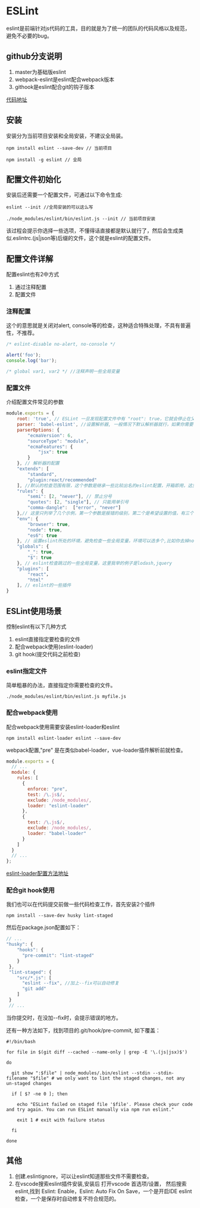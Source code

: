 # ESLint

eslint是前端针对js代码的工具，目的就是为了统一的团队的代码风格以及规范，避免不必要的bug。

## github分支说明

1. master为基础版eslint
2. webpack-eslint是eslint配合webpack版本
3. githook是eslint配合git的钩子版本

[代码地址](https://github.com/zyq190308/eslint-guide)

## 安装

安装分为当前项目安装和全局安装，不建议全局装。

```shell
npm install eslint --save-dev // 当前项目
```

```shell
npm install -g eslint // 全局
```

## 配置文件初始化

安装后还需要一个配置文件，可通过以下命令生成:
```shell
eslint --init //全局安装的可以这么写
```
```shell
./node_modules/eslint/bin/eslint.js --init // 当前项目安装
```
该过程会提示你选择一些选项，不懂得话直接都是默认就行了，然后会生成类似.eslintrc.(js|json等)后缀的文件，这个就是eslint的配置文件。

## 配置文件详解

配置eslint也有2中方式
1. 通过注释配置
2. 配置文件

### 注释配置 

这个的意思就是关闭对alert, console等的检查，这种适合特殊处理，不具有普遍性，不推荐。
```javascript
/* eslint-disable no-alert, no-console */

alert('foo');
console.log('bar');

/* global var1, var2 */ //注释声明一些全局变量
```


### 配置文件

介绍配置文件常见的参数
```javascript
module.exports = {
    root: 'true', // ESLint 一旦发现配置文件中有 "root": true，它就会停止在父级目录中寻找。
    parser: 'babel-eslint', //设置解析器, 一般情况下默认解析器就行，如果你需要检查例如flow以及一些eslint识别不了的特性时才使用
    parserOptions: {
        "ecmaVersion": 6,
        "sourceType": "module",
        "ecmaFeatures": {
            "jsx": true 
        }
    }, // 解析器的配置
    "extends": [
        "standard",
        "plugin:react/recommended"
    ], //默认的检查范围有限，这个参数是继承一些比较出名的eslint配置，开箱即用，这里用的eslint-config-standard，比较出名的还有eslint-config-airbnb，具体用法去npm搜索
    "rules": {
        "semi": [2, "never"], // 禁止分号
        "quotes": [2, "single"], // 只能用单引号
        "comma-dangle":  ["error", "never"]
    },// 这里只列举了几个示例，第一个参数是报错的级别，第二个是希望设置的值，有三个值off,warn,error(对应0,1,2)，具体的参数配置,详情看https://eslint.org/docs/rules/
    "env": {
        "browser": true,
        "node": true,
        "es6": true     
    }, // 设置eslint所处的环境，避免检查一些全局变量，环境可以选多个,比如你去掉node,就会报一些变量undefined的错
    "globals": {
        "_": true,
        "$": true
    }, // eslint检查跳过的一些全局变量，这里我举的例子是lodash,jquery
    "plugins": [
        "react"，
        "html"
    ], // eslint的一些插件
}
```


## ESLint使用场景
控制eslint有以下几种方式
1. eslint直接指定要检查的文件
2. 配合webpack使用(eslint-loader)
3. git hook(提交代码之前检查)

### eslint指定文件

简单粗暴的办法，直接指定你需要检查的文件。
```shell
./node_modules/eslint/bin/eslint.js myfile.js
```

### 配合webpack使用

配合webpack使用需要安装eslint-loader和eslint
```shell
npm install eslint-loader eslint --save-dev
```

webpack配置,"pre" 是在类似babel-loader，vue-loader插件解析前就检查。
```javascript
module.exports = {
  // ...
  module: {
    rules: [
      {
        enforce: "pre",
        test: /\.js$/,
        exclude: /node_modules/,
        loader: "eslint-loader"
      },
      {
        test: /\.js$/,
        exclude: /node_modules/,
        loader: "babel-loader"
      }
    ]
  }
  // ...
};
```
[eslint-loader配置方法地址](https://www.npmjs.com/package/eslint-loader)


### 配合git hook使用

我们也可以在代码提交前做一些代码检查工作，首先安装2个插件
```shell
npm install --save-dev husky lint-staged
```
然后在package.json配置如下：
```javascript
// ...
"husky": {
    "hooks": {
      "pre-commit": "lint-staged"
    }
 },
 "lint-staged": {
    "src/*.js": [
      "eslint --fix", //加上--fix可以自动修复
      "git add"
    ]
 }
 // ...
```
当你提交时，在没加--fix时，会提示错误的地方。

还有一种方法如下，找到项目的.git/hook/pre-commit,
如下覆盖：
```shell
#!/bin/bash

for file in $(git diff --cached --name-only | grep -E '\.(js|jsx)$')

do

  git show ":$file" | node_modules/.bin/eslint --stdin --stdin-filename "$file" # we only want to lint the staged changes, not any un-staged changes

  if [ $? -ne 0 ]; then

    echo "ESLint failed on staged file '$file'. Please check your code and try again. You can run ESLint manually via npm run eslint."

    exit 1 # exit with failure status

  fi

done
```

## 其他

1. 创建.eslintignore，可以让eslint知道那些文件不需要检查。
2. 在vscode搜索eslint插件安装,安装后
打开vscode 首选项/设置， 然后搜索eslint,找到
Eslint: Enable，Eslint: Auto Fix On Save，一个是开启IDE eslint检查，一个是保存时自动修复不符合规范的。